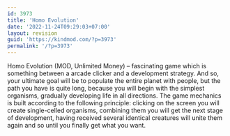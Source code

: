 ```yaml
---
id: 3973
title: 'Homo Evolution'
date: '2022-11-24T09:29:03+07:00'
layout: revision
guid: 'https://kindmod.com/?p=3973'
permalink: '/?p=3973'
---
```


Homo Evolution (MOD, Unlimited Money) – fascinating game which is something between a arcade clicker and a development strategy. And so, your ultimate goal will be to populate the entire planet with people, but the path you have is quite long, because you will begin with the simplest organisms, gradually developing life in all directions. The game mechanics is built according to the following principle: clicking on the screen you will create single-celled organisms, combining them you will get the next stage of development, having received several identical creatures will unite them again and so until you finally get what you want.